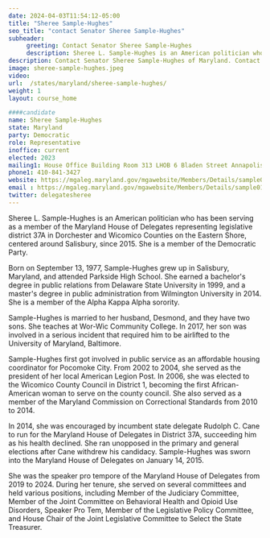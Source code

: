 ```yaml
---
date: 2024-04-03T11:54:12-05:00
title: "Sheree Sample-Hughes"
seo_title: "contact Senator Sheree Sample-Hughes"
subheader:
     greeting: Contact Senator Sheree Sample-Hughes
     description: Sheree L. Sample-Hughes is an American politician who has been serving as a member of the Maryland House of Delegates representing legislative district 37A in Dorchester and Wicomico Counties on the Eastern Shore, centered around Salisbury, since 2015. She is a member of the Democratic Party.
description: Contact Senator Sheree Sample-Hughes of Maryland. Contact information for Sheree Sample-Hughes includes email address, phone number, and mailing address.
image: sheree-sample-hughes.jpeg
video:
url:  /states/maryland/sheree-sample-hughes/
weight: 1
layout: course_home

####candidate
name: Sheree Sample-Hughes
state: Maryland
party: Democratic
role: Representative
inoffice: current
elected: 2023
mailing1: House Office Building Room 313 LHOB 6 Bladen Street Annapolis, MD 21401
phone1: 410-841-3427
website: https://mgaleg.maryland.gov/mgawebsite/Members/Details/sample01/
email : https://mgaleg.maryland.gov/mgawebsite/Members/Details/sample01/
twitter: delegatesheree
---
```


Sheree L. Sample-Hughes is an American politician who has been serving as a member of the Maryland House of Delegates representing legislative district 37A in Dorchester and Wicomico Counties on the Eastern Shore, centered around Salisbury, since 2015. She is a member of the Democratic Party.

Born on September 13, 1977, Sample-Hughes grew up in Salisbury, Maryland, and attended Parkside High School. She earned a bachelor's degree in public relations from Delaware State University in 1999, and a master's degree in public administration from Wilmington University in 2014. She is a member of the Alpha Kappa Alpha sorority.

Sample-Hughes is married to her husband, Desmond, and they have two sons. She teaches at Wor-Wic Community College. In 2017, her son was involved in a serious incident that required him to be airlifted to the University of Maryland, Baltimore.

Sample-Hughes first got involved in public service as an affordable housing coordinator for Pocomoke City. From 2002 to 2004, she served as the president of her local American Legion Post. In 2006, she was elected to the Wicomico County Council in District 1, becoming the first African-American woman to serve on the county council. She also served as a member of the Maryland Commission on Correctional Standards from 2010 to 2014.

In 2014, she was encouraged by incumbent state delegate Rudolph C. Cane to run for the Maryland House of Delegates in District 37A, succeeding him as his health declined. She ran unopposed in the primary and general elections after Cane withdrew his candidacy. Sample-Hughes was sworn into the Maryland House of Delegates on January 14, 2015.

She was the speaker pro tempore of the Maryland House of Delegates from 2019 to 2024. During her tenure, she served on several committees and held various positions, including Member of the Judiciary Committee, Member of the Joint Committee on Behavioral Health and Opioid Use Disorders, Speaker Pro Tem, Member of the Legislative Policy Committee, and House Chair of the Joint Legislative Committee to Select the State Treasurer.
